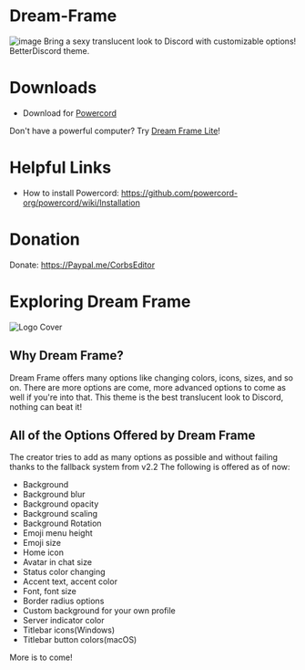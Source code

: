 # Dream-Frame
![image](https://i.imgur.com/QO9B1M3.jpg)
Bring a sexy translucent look to Discord with customizable options! BetterDiscord theme.
# Downloads
* Download for [Powercord](https://github.com/dream-frame/Dream-Frame/raw/master/Dream%20Frame%20for%20Powercord.zip)

Don't have a powerful computer? Try [Dream Frame Lite](https://github.com/dream-frame/Lite)!

# Helpful Links
* How to install Powercord: https://github.com/powercord-org/powercord/wiki/Installation
# Donation
Donate: https://Paypal.me/CorbsEditor
# Exploring Dream Frame
![Logo Cover](https://i.imgur.com/W1LKhji.jpg)
## Why Dream Frame?
Dream Frame offers many options like changing colors, icons, sizes, and so on. There are more options are come, more advanced options to come as well if you're into that. This theme is the best translucent look to Discord, nothing can beat it!
## All of the Options Offered by Dream Frame
The creator tries to add as many options as possible and without failing thanks to the fallback system from v2.2
The following is offered as of now:
* Background
* Background blur
* Background opacity
* Background scaling
* Background Rotation
* Emoji menu height
* Emoji size
* Home icon
* Avatar in chat size
* Status color changing
* Accent text, accent color
* Font, font size
* Border radius options
* Custom background for your own profile
* Server indicator color
* Titlebar icons(Windows)
* Titlebar button colors(macOS)

More is to come! 
